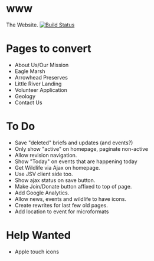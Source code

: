 www
===

The Website.
[![Build Status](https://api.travis-ci.org/lrwp/www.png)](https://travis-ci.org/lrwp/www)

# Pages to convert
* About Us/Our Mission
* Eagle Marsh
* Arrowhead Preserves
* Little River Landing
* Volunteer Application
* Geology
* Contact Us

# To Do
* Save "deleted" briefs and updates (and events?)
* Only show "active" on homepage, paginate non-active
* Allow revision navigation.
* Show "Today" on events that are happening today
* Get Wildlife via Ajax on homepage.
* Use JSV client side too.
* Show ajax status on save button.
* Make Join/Donate button affixed to top of page.
* Add Google Analytics.
* Allow news, events and wildlife to have icons.
* Create rewrites for last few old pages. 
* Add location to event for microformats

# Help Wanted
* Apple touch icons
